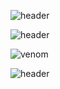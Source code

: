 ![header](https://capsule-render.vercel.app/api?&type=venom&color=gradient&height=300&section=header&text=Hellow%20SEOJIN%20World!&stroke=FA7000)


![header](https://capsule-render.vercel.app/api?type=venom&text=Hellow%20SEOJIN%20World!&fontSize=70&color=0:8871e5,100:FA7000&stroke=FA7000)

![venom](https://capsule-render.vercel.app/api?type=venom&height=200&text=I%20am%20Venom.&fontSize=70&color=0:8871e5,100:b678c4&stroke=b0000)


![header](https://capsule-render.vercel.app/api?type=wave&color=auto&height=300&section=header&text=capsule%20render&fontSize=90)
